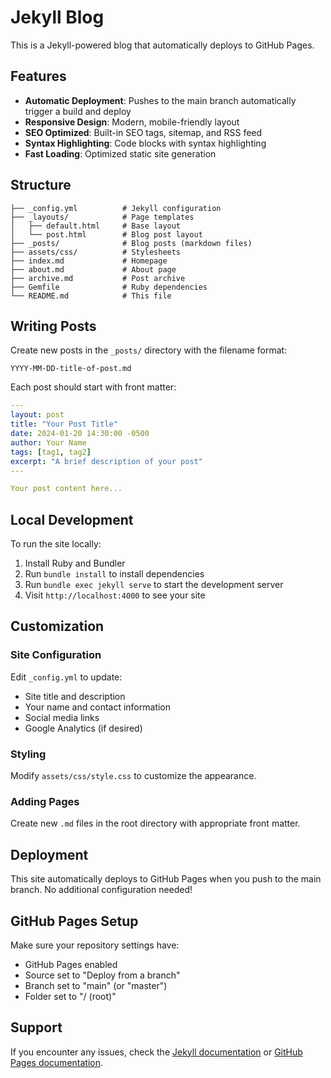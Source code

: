 # Jekyll Blog

This is a Jekyll-powered blog that automatically deploys to GitHub Pages.

## Features

- **Automatic Deployment**: Pushes to the main branch automatically trigger a build and deploy
- **Responsive Design**: Modern, mobile-friendly layout
- **SEO Optimized**: Built-in SEO tags, sitemap, and RSS feed
- **Syntax Highlighting**: Code blocks with syntax highlighting
- **Fast Loading**: Optimized static site generation

## Structure

```
├── _config.yml          # Jekyll configuration
├── _layouts/            # Page templates
│   ├── default.html     # Base layout
│   └── post.html        # Blog post layout
├── _posts/              # Blog posts (markdown files)
├── assets/css/          # Stylesheets
├── index.md             # Homepage
├── about.md             # About page
├── archive.md           # Post archive
├── Gemfile              # Ruby dependencies
└── README.md            # This file
```

## Writing Posts

Create new posts in the `_posts/` directory with the filename format:
```
YYYY-MM-DD-title-of-post.md
```

Each post should start with front matter:
```yaml
---
layout: post
title: "Your Post Title"
date: 2024-01-20 14:30:00 -0500
author: Your Name
tags: [tag1, tag2]
excerpt: "A brief description of your post"
---

Your post content here...
```

## Local Development

To run the site locally:

1. Install Ruby and Bundler
2. Run `bundle install` to install dependencies
3. Run `bundle exec jekyll serve` to start the development server
4. Visit `http://localhost:4000` to see your site

## Customization

### Site Configuration

Edit `_config.yml` to update:
- Site title and description
- Your name and contact information
- Social media links
- Google Analytics (if desired)

### Styling

Modify `assets/css/style.css` to customize the appearance.

### Adding Pages

Create new `.md` files in the root directory with appropriate front matter.

## Deployment

This site automatically deploys to GitHub Pages when you push to the main branch. No additional configuration needed!

## GitHub Pages Setup

Make sure your repository settings have:
- GitHub Pages enabled
- Source set to "Deploy from a branch"
- Branch set to "main" (or "master")
- Folder set to "/ (root)"

## Support

If you encounter any issues, check the [Jekyll documentation](https://jekyllrb.com/docs/) or [GitHub Pages documentation](https://docs.github.com/en/pages). 